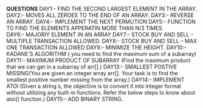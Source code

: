 **QUESTIONS**
DAY1:- FIND THE SECOND LARGEST ELEMENT IN THE ARRAY.
DAY2:- MOVES ALL ZEROES TO THE END OF AN ARRAY.
DAY3:- REVERSE AN ARRAY.
DAY4:- IMPLEMENT THE NEXT PERMUTION
DAY5:- FUNCTION TO FIND THE ELEMENTS APPERATIN MORE THAN N/3 TIMES    
DAY6:- MAJORIY ELEMENT IN AN ARRAY
DAY7:- STOCK BUY AND SELL - MULTIPLE TRANSACTION ALLOWED.
DAY8:- STOCK BUY AND SELL – MAX ONE TRANSACTION ALLOWED
DAY9:- MINIMIZE THE HEIGHT.
DAY10:- KADANE'S ALGORITHM ( you need to find the maximum sum of a subarray)
DAY11:- MAXIMUM PRODUCT OF SUBARRAY (Find the maximum product that we can get in a subarray of arr[].)
DAY13:- SMALLEST POSTIVE MISSING(You are given an integer array arr[]. Your task is to find the smallest positive number missing from the array.)
DAY14:- IMPLEMENT ATOI (Given a string s, the objective is to convert it into integer format without utilizing any built-in functions. Refer the below steps to know about atoi() function.)
DAY15:- ADD BINARY STRING.

